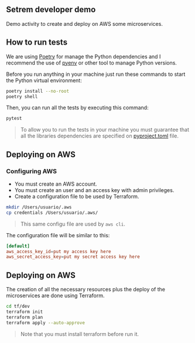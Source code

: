 ## Setrem developer demo

Demo activity to create and deploy on AWS some microservices.

## How to run tests

We are using [Poetry](https://python-poetry.org/) for manage the Python dependencies and I recommend the use of [pyenv](https://github.com/pyenv/pyenv) or other tool to manage Python versions.

Before you run anything in your machine just run these commands to start the Python virtual environment:

```sh
poetry install --no-root
poetry shell
```

Then, you can run all the tests by executing this command:
```sh
pytest
```

> To allow you to run the tests in your machine you must guarantee that all the libraries dependencies are specified on [pyproject.toml](./pyproject.toml) file.


## Deploying on AWS

### Configuring AWS
- You must create an AWS account.
- You must create an user and an access key with admin privileges.
- Create a configuration file to be used by Terraform.

```sh
mkdir /Users/usuario/.aws
cp credentials /Users/usuario/.aws/
```

> This same configu file are used by ```aws cli```.

The configuration file will be similar to this:
```conf
[default]
aws_access_key_id=put my access key here
aws_secret_access_key=put my secret access key here
```

## Deploying on AWS

The creation of all the necessary resources plus the deploy of the microservices are done using Terraform.
```sh
cd tf/dev
terraform init
terraform plan
terraform apply --auto-approve
```

> Note that you must install terraform before run it.
